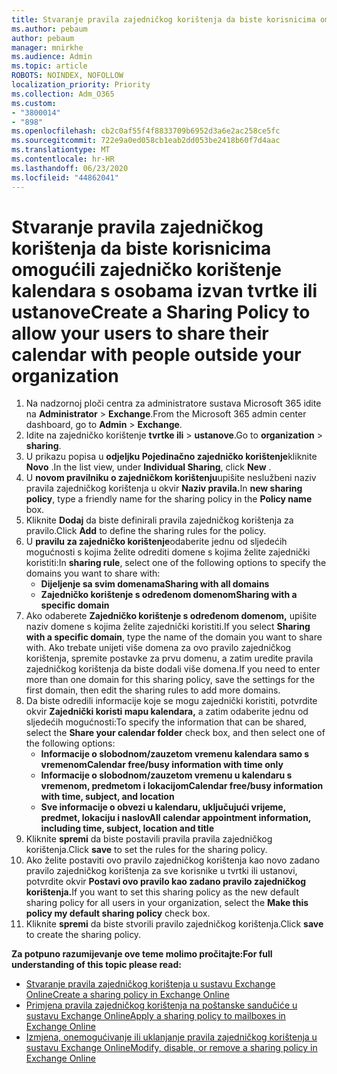 ```yaml
---
title: Stvaranje pravila zajedničkog korištenja da biste korisnicima omogućili zajedničko korištenje kalendara s osobama izvan tvrtke ili ustanove
ms.author: pebaum
author: pebaum
manager: mnirkhe
ms.audience: Admin
ms.topic: article
ROBOTS: NOINDEX, NOFOLLOW
localization_priority: Priority
ms.collection: Adm_O365
ms.custom:
- "3800014"
- "898"
ms.openlocfilehash: cb2c0af55f4f8833709b6952d3a6e2ac258ce5fc
ms.sourcegitcommit: 722e9a0ed058cb1eab2dd053be2418b60f7d4aac
ms.translationtype: MT
ms.contentlocale: hr-HR
ms.lasthandoff: 06/23/2020
ms.locfileid: "44862041"
---
```

# <a name="create-a-sharing-policy-to-allow-your-users-to-share-their-calendar-with-people-outside-your-organization"></a><span data-ttu-id="4cdb4-102">Stvaranje pravila zajedničkog korištenja da biste korisnicima omogućili zajedničko korištenje kalendara s osobama izvan tvrtke ili ustanove</span><span class="sxs-lookup"><span data-stu-id="4cdb4-102">Create a Sharing Policy to allow your users to share their calendar with people outside your organization</span></span>

1. <span data-ttu-id="4cdb4-103">Na nadzornoj ploči centra za administratore sustava Microsoft 365 idite na **Administrator**  >  **Exchange**.</span><span class="sxs-lookup"><span data-stu-id="4cdb4-103">From the Microsoft 365 admin center dashboard, go to **Admin** > **Exchange**.</span></span>
2. <span data-ttu-id="4cdb4-104">Idite na zajedničko korištenje **tvrtke ili**  >  **ustanove**.</span><span class="sxs-lookup"><span data-stu-id="4cdb4-104">Go to **organization** > **sharing**.</span></span>
3. <span data-ttu-id="4cdb4-105">U prikazu popisa u **odjeljku Pojedinačno zajedničko korištenje**kliknite **Novo** .</span><span class="sxs-lookup"><span data-stu-id="4cdb4-105">In the list view, under **Individual Sharing**, click **New** .</span></span>
4. <span data-ttu-id="4cdb4-106">U **novom pravilniku o zajedničkom korištenju**upišite neslužbeni naziv pravila zajedničkog korištenja u okvir **Naziv pravila.**</span><span class="sxs-lookup"><span data-stu-id="4cdb4-106">In **new sharing policy**, type a friendly name for the sharing policy in the **Policy name** box.</span></span>
5. <span data-ttu-id="4cdb4-107">Kliknite **Dodaj** da biste definirali pravila zajedničkog korištenja za pravilo.</span><span class="sxs-lookup"><span data-stu-id="4cdb4-107">Click **Add**  to define the sharing rules for the policy.</span></span>
6. <span data-ttu-id="4cdb4-108">U **pravilu za zajedničko korištenje**odaberite jednu od sljedećih mogućnosti s kojima želite odrediti domene s kojima želite zajednički koristiti:</span><span class="sxs-lookup"><span data-stu-id="4cdb4-108">In **sharing rule**, select one of the following options to specify the domains you want to share with:</span></span>
    - <span data-ttu-id="4cdb4-109">**Dijeljenje sa svim domenama**</span><span class="sxs-lookup"><span data-stu-id="4cdb4-109">**Sharing with all domains**</span></span>
    - <span data-ttu-id="4cdb4-110">**Zajedničko korištenje s određenom domenom**</span><span class="sxs-lookup"><span data-stu-id="4cdb4-110">**Sharing with a specific domain**</span></span>
8. <span data-ttu-id="4cdb4-111">Ako odaberete **Zajedničko korištenje s određenom domenom,** upišite naziv domene s kojima želite zajednički koristiti.</span><span class="sxs-lookup"><span data-stu-id="4cdb4-111">If you select **Sharing with a specific domain**, type the name of the domain you want to share with.</span></span> <span data-ttu-id="4cdb4-112">Ako trebate unijeti više domena za ovo pravilo zajedničkog korištenja, spremite postavke za prvu domenu, a zatim uredite pravila zajedničkog korištenja da biste dodali više domena.</span><span class="sxs-lookup"><span data-stu-id="4cdb4-112">If you need to enter more than one domain for this sharing policy, save the settings for the first domain, then edit the sharing rules to add more domains.</span></span>
9. <span data-ttu-id="4cdb4-113">Da biste odredili informacije koje se mogu zajednički koristiti, potvrdite okvir **Zajednički koristi mapu kalendara,** a zatim odaberite jednu od sljedećih mogućnosti:</span><span class="sxs-lookup"><span data-stu-id="4cdb4-113">To specify the information that can be shared, select the **Share your calendar folder** check box, and then select one of the following options:</span></span>
    - <span data-ttu-id="4cdb4-114">**Informacije o slobodnom/zauzetom vremenu kalendara samo s vremenom**</span><span class="sxs-lookup"><span data-stu-id="4cdb4-114">**Calendar free/busy information with time only**</span></span>
    - <span data-ttu-id="4cdb4-115">**Informacije o slobodnom/zauzetom vremenu u kalendaru s vremenom, predmetom i lokacijom**</span><span class="sxs-lookup"><span data-stu-id="4cdb4-115">**Calendar free/busy information with time, subject, and location**</span></span>
    - <span data-ttu-id="4cdb4-116">**Sve informacije o obvezi u kalendaru, uključujući vrijeme, predmet, lokaciju i naslov**</span><span class="sxs-lookup"><span data-stu-id="4cdb4-116">**All calendar appointment information, including time, subject, location and title**</span></span>
11. <span data-ttu-id="4cdb4-117">Kliknite **spremi** da biste postavili pravila pravila zajedničkog korištenja.</span><span class="sxs-lookup"><span data-stu-id="4cdb4-117">Click **save** to set the rules for the sharing policy.</span></span>
12. <span data-ttu-id="4cdb4-118">Ako želite postaviti ovo pravilo zajedničkog korištenja kao novo zadano pravilo zajedničkog korištenja za sve korisnike u tvrtki ili ustanovi, potvrdite okvir **Postavi ovo pravilo kao zadano pravilo zajedničkog korištenja.**</span><span class="sxs-lookup"><span data-stu-id="4cdb4-118">If you want to set this sharing policy as the new default sharing policy for all users in your organization, select the **Make this policy my default sharing policy** check box.</span></span>
13. <span data-ttu-id="4cdb4-119">Kliknite **spremi** da biste stvorili pravilo zajedničkog korištenja.</span><span class="sxs-lookup"><span data-stu-id="4cdb4-119">Click **save** to create the sharing policy.</span></span>  

<span data-ttu-id="4cdb4-120">**Za potpuno razumijevanje ove teme molimo pročitajte:**</span><span class="sxs-lookup"><span data-stu-id="4cdb4-120">**For full understanding of this topic please read:**</span></span>

- [<span data-ttu-id="4cdb4-121">Stvaranje pravila zajedničkog korištenja u sustavu Exchange Online</span><span class="sxs-lookup"><span data-stu-id="4cdb4-121">Create a sharing policy in Exchange Online</span></span>](https://docs.microsoft.com/exchange/sharing/sharing-policies/create-a-sharing-policy)
- [<span data-ttu-id="4cdb4-122">Primjena pravila zajedničkog korištenja na poštanske sandučiće u sustavu Exchange Online</span><span class="sxs-lookup"><span data-stu-id="4cdb4-122">Apply a sharing policy to mailboxes in Exchange Online</span></span>](https://docs.microsoft.com/exchange/sharing/sharing-policies/apply-a-sharing-policy)
- [<span data-ttu-id="4cdb4-123">Izmjena, onemogućivanje ili uklanjanje pravila zajedničkog korištenja u sustavu Exchange Online</span><span class="sxs-lookup"><span data-stu-id="4cdb4-123">Modify, disable, or remove a sharing policy in Exchange Online</span></span>](https://docs.microsoft.com/exchange/sharing/sharing-policies/modify-a-sharing-policy)